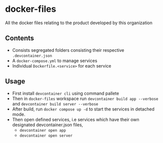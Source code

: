 # docker-files
All the docker files relating to the product developed by this organization 


## Contents
- Consists segregated folders consisting their respective `.devcontainer.json`
- A `docker-compose.yml` to manage services
- Individual `Dockerfile.<service>` for each service

## Usage
 - First install `devcontainer cli` using command pallete
 - Then in `docker-files` workspace run `devcontainer build app --verbose` and `devcontainer build server --verbose`
 - After build, run  `docker compose up -d` to start the services in detached mode.
 - Then open defined services, i.e services which have their own designated devcontainer.json files, 
    - `devcontainer open app `
    - `devcontainer open server` 



